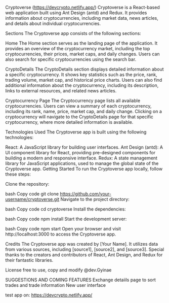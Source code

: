 Cryptoverse (https://devcrypto.netlify.app/)
Cryptoverse is a React-based web application built using Ant Design (antd) and Redux. It provides information about cryptocurrencies, including market data, news articles, and details about individual cryptocurrencies.

Sections
The Cryptoverse app consists of the following sections:

Home
The Home section serves as the landing page of the application. It provides an overview of the cryptocurrency market, including the top cryptocurrencies, their prices, market caps, and daily changes. Users can also search for specific cryptocurrencies using the search bar.

CryptoDetails
The CryptoDetails section displays detailed information about a specific cryptocurrency. It shows key statistics such as the price, rank, trading volume, market cap, and historical price charts. Users can also find additional information about the cryptocurrency, including its description, links to external resources, and related news articles.

Cryptocurrency Page
The Cryptocurrency page lists all available cryptocurrencies. Users can view a summary of each cryptocurrency, including its rank, name, price, market cap, and daily change. Clicking on a cryptocurrency will navigate to the CryptoDetails page for that specific cryptocurrency, where more detailed information is available.

Technologies Used
The Cryptoverse app is built using the following technologies:

React: A JavaScript library for building user interfaces.
Ant Design (antd): A UI component library for React, providing pre-designed components for building a modern and responsive interface.
Redux: A state management library for JavaScript applications, used to manage the global state of the Cryptoverse app.
Getting Started
To run the Cryptoverse app locally, follow these steps:

Clone the repository:

bash
Copy code
git clone https://github.com/your-username/cryptoverse.git
Navigate to the project directory:

bash
Copy code
cd cryptoverse
Install the dependencies:

bash
Copy code
npm install
Start the development server:

bash
Copy code
npm start
Open your browser and visit http://localhost:3000 to access the Cryptoverse app.

Credits
The Cryptoverse app was created by [Your Name]. It utilizes data from various sources, including [source1], [source2], and [source3]. Special thanks to the creators and contributors of React, Ant Design, and Redux for their fantastic libraries.

License
 free to use, copy and  modify @dev.Gyinae


SUGGESTIONS AND COMING FEATURES
Exchange detaiils page to sort trades and trade information 
New user interface


test app on: https://devcrypto.netlify.app/
